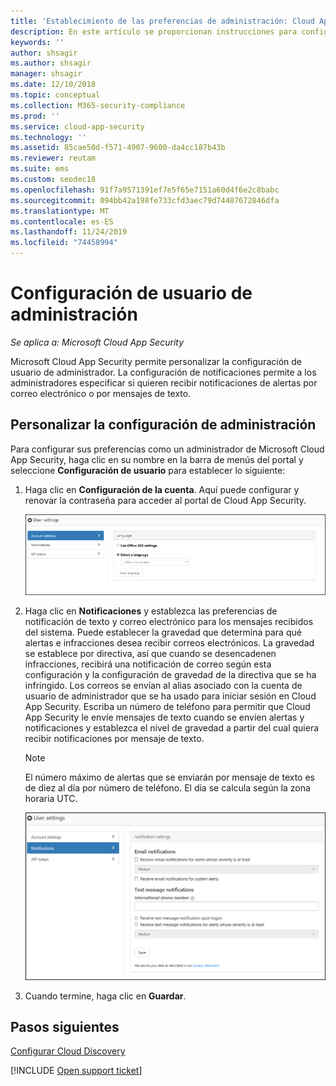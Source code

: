 ```yaml
---
title: 'Establecimiento de las preferencias de administración: Cloud App Security | Microsoft Docs'
description: En este artículo se proporcionan instrucciones para configurar las preferencias de administración en Cloud App Security.
keywords: ''
author: shsagir
ms.author: shsagir
manager: shsagir
ms.date: 12/10/2018
ms.topic: conceptual
ms.collection: M365-security-compliance
ms.prod: ''
ms.service: cloud-app-security
ms.technology: ''
ms.assetid: 85cae50d-f571-4907-9600-da4cc187b43b
ms.reviewer: reutam
ms.suite: ems
ms.custom: seodec18
ms.openlocfilehash: 91f7a9571391ef7e5f65e7151a60d4f6e2c8babc
ms.sourcegitcommit: 094bb42a198fe733cfd3aec79d74487672846dfa
ms.translationtype: MT
ms.contentlocale: es-ES
ms.lasthandoff: 11/24/2019
ms.locfileid: "74458994"
---
```

# <a name="admin-user-settings"></a>Configuración de usuario de administración

*Se aplica a: Microsoft Cloud App Security*

Microsoft Cloud App Security permite personalizar la configuración de usuario de administrador. La configuración de notificaciones permite a los administradores especificar si quieren recibir notificaciones de alertas por correo electrónico o por mensajes de texto. 

##  <a name="Adminsettings"></a> Personalizar la configuración de administración  
Para configurar sus preferencias como un administrador de Microsoft Cloud App Security, haga clic en su nombre en la barra de menús del portal y seleccione **Configuración de usuario** para establecer lo siguiente:  
  
1.  Haga clic en **Configuración de la cuenta**. Aquí puede configurar y renovar la contraseña para acceder al portal de Cloud App Security.  
  
     ![custom user settings](./media/custom-user-settings.png "configuración de usuario personalizada")  
  
2.  Haga clic en **Notificaciones** y establezca las preferencias de notificación de texto y correo electrónico para los mensajes recibidos del sistema.  Puede establecer la gravedad que determina para qué alertas e infracciones desea recibir correos electrónicos. La gravedad se establece por directiva, así que cuando se desencadenen infracciones, recibirá una notificación de correo según esta configuración y la configuración de gravedad de la directiva que se ha infringido. Los correos se envían al alias asociado con la cuenta de usuario de administrador que se ha usado para iniciar sesión en Cloud App Security. Escriba un número de teléfono para permitir que Cloud App Security le envíe mensajes de texto cuando se envíen alertas y notificaciones y establezca el nivel de gravedad a partir del cual quiera recibir notificaciones por mensaje de texto.  
  
    > [!NOTE] 
    > El número máximo de alertas que se enviarán por mensaje de texto es de diez al día por número de teléfono. El día se calcula según la zona horaria UTC. 
  
    ![notification settings](./media/notification-settings.png "configuración de notificación")  
  
3. Cuando termine, haga clic en **Guardar**.  
  
  
 
  
    
## <a name="next-steps"></a>Pasos siguientes  
[Configurar Cloud Discovery](set-up-cloud-discovery.md)   

[!INCLUDE [Open support ticket](includes/support.md)]  
  
  
